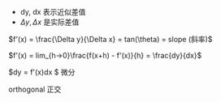 * dy, dx 表示近似差值
* ${\Delta y}, {\Delta x}$ 是实际差值

$f'(x) = \frac{\Delta y}{\Delta x} = tan(\theta) = slope (斜率)$

$f'(x) = lim_{h->0}\frac{f(x+h) - f'(x)}{h} = \frac{dy}{dx}$

$dy = f'(x)dx $ 微分


orthogonal  正交